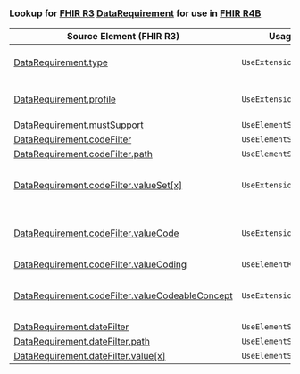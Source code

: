 ### Lookup for [FHIR R3](https://hl7.org/fhir/STU3/) [DataRequirement](https://hl7.org/fhir/STU3/DataRequirement.html) for use in [FHIR R4B](https://hl7.org/fhir/R4B/)

| Source Element (FHIR R3) | Usage | Target |
| -------------- | ----- | ------ |
| [DataRequirement.type](https://hl7.org/fhir/STU3/DataRequirement.html#resource) | `UseExtension` | [http://hl7.org/fhir/3.0/StructureDefinition/extension-DataRequirement.type](StructureDefinition-ext-R3-DataRequirement.type.html) |
| [DataRequirement.profile](https://hl7.org/fhir/STU3/DataRequirement.html#resource) | `UseExtension` | [http://hl7.org/fhir/3.0/StructureDefinition/extension-DataRequirement.profile](StructureDefinition-ext-R3-DataRequirement.profile.html) |
| [DataRequirement.mustSupport](https://hl7.org/fhir/STU3/DataRequirement.html#resource) | `UseElementSameName` | [DataRequirement.mustSupport](https://hl7.org/fhir/R4B/DataRequirement.html#resource) |
| [DataRequirement.codeFilter](https://hl7.org/fhir/STU3/DataRequirement.html#resource) | `UseElementSameName` | [DataRequirement.codeFilter](https://hl7.org/fhir/R4B/DataRequirement.html#resource) |
| [DataRequirement.codeFilter.path](https://hl7.org/fhir/STU3/DataRequirement.html#resource) | `UseElementSameName` | [DataRequirement.codeFilter.path](https://hl7.org/fhir/R4B/DataRequirement.html#resource) |
| [DataRequirement.codeFilter.valueSet[x]](https://hl7.org/fhir/STU3/DataRequirement.html#resource) | `UseExtension` | [http://hl7.org/fhir/3.0/StructureDefinition/extension-DataRequirement.codeFilter.valueSet](StructureDefinition-ext-R3-DataRequirement.co.valueSet.html) |
| [DataRequirement.codeFilter.valueCode](https://hl7.org/fhir/STU3/DataRequirement.html#resource) | `UseExtension` | [http://hl7.org/fhir/3.0/StructureDefinition/extension-DataRequirement.codeFilter.valueCode](StructureDefinition-ext-R3-DataRequirement.co.valueCode.html) |
| [DataRequirement.codeFilter.valueCoding](https://hl7.org/fhir/STU3/DataRequirement.html#resource) | `UseElementRenamed` | [DataRequirement.codeFilter.code](https://hl7.org/fhir/R4B/DataRequirement.html#resource) |
| [DataRequirement.codeFilter.valueCodeableConcept](https://hl7.org/fhir/STU3/DataRequirement.html#resource) | `UseExtension` | [http://hl7.org/fhir/3.0/StructureDefinition/extension-DataRequirement.codeFilter.valueCodeableConcept](StructureDefinition-ext-R3-DataRequirement.co.valueCodeableConcept.html) |
| [DataRequirement.dateFilter](https://hl7.org/fhir/STU3/DataRequirement.html#resource) | `UseElementSameName` | [DataRequirement.dateFilter](https://hl7.org/fhir/R4B/DataRequirement.html#resource) |
| [DataRequirement.dateFilter.path](https://hl7.org/fhir/STU3/DataRequirement.html#resource) | `UseElementSameName` | [DataRequirement.dateFilter.path](https://hl7.org/fhir/R4B/DataRequirement.html#resource) |
| [DataRequirement.dateFilter.value[x]](https://hl7.org/fhir/STU3/DataRequirement.html#resource) | `UseElementSameName` | [DataRequirement.dateFilter.value[x]](https://hl7.org/fhir/R4B/DataRequirement.html#resource) |
